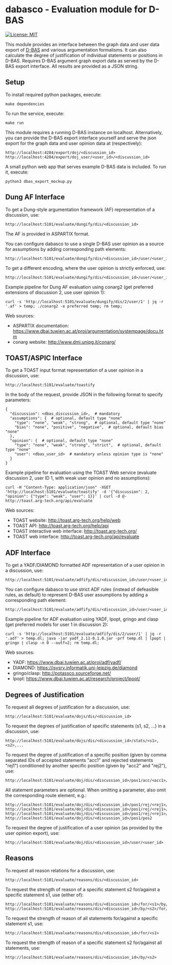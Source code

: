 # dabasco - Evaluation module for D-BAS

[![License: MIT](https://img.shields.io/badge/License-MIT-yellow.svg)](https://opensource.org/licenses/MIT)

This module provides an interface between the graph data and user data export of [D-BAS](https://github.com/hhucn/dbas) and various argumentation formalisms. It can also calculate the degree of justification of individual statements or positions in D-BAS. Requires D-BAS argument graph export data as served by the D-BAS export interface. All results are provided as a JSON string.

## Setup

To install required python packages, execute:

    make dependencies
    
To run the service, execute:

    make run
    
This module requires a running D-BAS instance on localhost.
Alternatively, you can provide the D-BAS export interface yourself and serve the json export for the graph data and user opinion data at (respectively):

    http://localhost:4284/export/doj/<discussion_id>
    http://localhost:4284/export/doj_user/<user_id>/<discussion_id>
    
A small python web app that serves example D-BAS data is included. To run it, execute:

    python3 dbas_export_mockup.py
    
## Dung AF Interface

To get a Dung-style argumentation framework (AF) representation of a discussion, use:

    http://localhost:5101/evaluate/dungify/dis/<discussion_id>    

The AF is provided in ASPARTIX format.

You can configure dabasco to use a single D-BAS user opinion as a source for assumptions by adding corresponding path elements:

    http://localhost:5101/evaluate/dungify/dis/<discussion_id>/user/<user_id> 

To get a different encoding, where the user opinion is strictly enforced, use:

    http://localhost:5101/evaluate/dungify/dis/<discussion_id>/user/<user_id>/assumptions_strict

Example pipeline for Dung AF evaluation using conarg2 (get preferred extensions of discussion 2, use user opinion 1):

    curl -s 'http://localhost:5101/evaluate/dungify/dis/2/user/1' | jq -r '.af' > temp; ./conarg2 -e preferred temp; rm temp;
    
Web sources:

- ASPARTIX documentation: https://www.dbai.tuwien.ac.at/proj/argumentation/systempage/docu.htm
- conarg website: http://www.dmi.unipg.it/conarg/

## TOAST/ASPIC Interface

To get a TOAST input format representation of a user opinion in a discussion, use:

    http://localhost:5101/evaluate/toastify

In the body of the request, provide JSON in the following format to specify parameters:

    {
      "discussion": <dbas_discussion_id>,  # mandatory
      "assumptions": {  # optional, default type "none"
        "type": "none", "weak", "strong",  # optional, default type "none"
        "bias": "none", "positive", "negative",  # optional, default bias "none"
      },
      "opinion": {  # optional, default type "none"
        "type": "none", "weak", "strong", "strict",  # optional, default type "none"
        "user": <dbas_user_id>  # mandatory unless opinion type is "none"
      }
    }    

Example pipeline for evaluation using the TOAST Web service (evaluate discussion 2, user ID 1, with weak user opinion and no assumptions):

    curl -H "Content-Type: application/json" -XGET 'http://localhost:5101/evaluate/toastify' -d '{"discussion": 2, "opinion": {"type": "weak", "user": 1}}' | curl -d @- http://toast.arg-tech.org/api/evaluate
    
Web sources:

- TOAST website: http://toast.arg-tech.org/help/web
- TOAST API: http://toast.arg-tech.org/help/api
- TOAST interactive web interface: http://toast.arg-tech.org/
- TOAST web interface: http://toast.arg-tech.org/api/evaluate

## ADF Interface

To get a YADF/DIAMOND formatted ADF representation of a user opinion in a discussion, use:
 
    http://localhost:5101/evaluate/adfify/dis/<discussion_id>/user/<user_id>
    
You can configure dabasco to use strict ADF rules (instead of defeasible rules, as default) to represent D-BAS user assumptions by adding a corresponding path element:

    http://localhost:5101/evaluate/adfify/dis/<discussion_id>/user/<user_id>/assumptions_strict 
         
Example pipeline for ADF evaluation using YADF, lpopt, gringo and clasp (get preferred models for user 1 in discussion 2):

    curl -s 'http://localhost:5101/evaluate/adfify/dis/2/user/1' | jq -r '.adf' > temp.dl; java -jar yadf_2.11-0.1.0.jar -prf temp.dl | lpopt | gringo | clasp -n 0 --outf=2; rm temp.dl;   
     
Web sources:

- YADF: https://www.dbai.tuwien.ac.at/proj/adf/yadf/
- DIAMOND: https://isysrv.informatik.uni-leipzig.de/diamond
- gringo/clasp: http://potassco.sourceforge.net/
- lpopt: https://www.dbai.tuwien.ac.at/research/project/lpopt/

## Degrees of Justification

To request all degrees of justification for a discussion, use:

    http://localhost:5101/evaluate/dojs/dis/<discussion_id>
    
To request the degrees of justification of specific statements (s1, s2, ...) in a discussion, use:

    http://localhost:5101/evaluate/dojs/dis/<discussion_id>/stats/<s1>,<s2>,...

To request the degree of justification of a specific position (given by comma separated IDs of accepted statements "acc1" and rejected statements "rej1") conditioned by another specific position (given by "acc2" and "rej2"), use:

    http://localhost:5101/evaluate/doj/dis/<discussion_id>/pos1/acc/<acc1>/rej/<rej1>/pos2/acc/<acc2>/rej/<rej2>
    
All statement parameters are optional. When omitting a parameter, also omit the corresponding route element, e.g.:

    http://localhost:5101/evaluate/doj/dis/<discussion_id>/pos1/rej/<rej1>/pos2/acc/<acc2>/rej/<rej2>
    http://localhost:5101/evaluate/doj/dis/<discussion_id>/pos1/rej/<rej1>/pos2/acc/<acc2>
    http://localhost:5101/evaluate/doj/dis/<discussion_id>/pos1/rej/<rej1>/pos2
    http://localhost:5101/evaluate/doj/dis/<discussion_id>/pos1/pos2

To request the degree of justification of a user opinion (as provided by the user opinion export), use:

    http://localhost:5101/evaluate/doj/dis/<discussion_id>/user/<user_id>

## Reasons

To request all reason relations for a discussion, use:

    http://localhost:5101/evaluate/reasons/dis/<discussion_id>

To request the strength of reason of a specific statement s2 for/against a specific statement s1, use (either of):

    http://localhost:5101/evaluate/reasons/dis/<discussion_id>/for/<s1>/by/<s2>
    http://localhost:5101/evaluate/reasons/dis/<discussion_id>/by/<s2>/for/<s1>
                                             
To request the strength of reason of all statements for/against a specific statement s1, use:

    http://localhost:5101/evaluate/reasons/dis/<discussion_id>/for/<s1>
        
To request the strength of reason of a specific statement s2 for/against all statements, use:

    http://localhost:5101/evaluate/reasons/dis/<discussion_id>/by/<s2>
    
